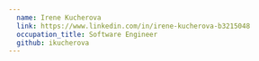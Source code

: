 ```yaml
---
  name: Irene Kucherova
  link: https://www.linkedin.com/in/irene-kucherova-b3215048
  occupation_title: Software Engineer
  github: ikucherova
---
```

